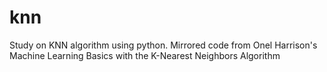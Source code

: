 # knn
Study on KNN algorithm using python. Mirrored code from Onel Harrison's Machine Learning Basics with the K-Nearest Neighbors Algorithm 
